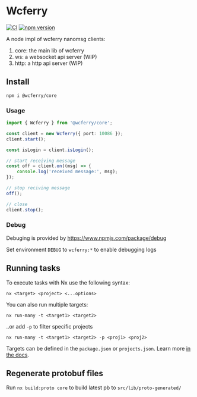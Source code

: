 # Wcferry

[![CI](https://github.com/stkevintan/node-wcferry/actions/workflows/ci.yml/badge.svg)](https://github.com/stkevintan/node-wcferry/actions/workflows/ci.yml)
[![npm version](https://badge.fury.io/js/@wcferry%2Fcore.svg)](https://badge.fury.io/js/@wcferry%2Fcore)

A node impl of wcferry nanomsg clients:

1. core: the main lib of wcferry
2. ws: a websocket api server (WIP)
3. http: a http api server (WIP)

## Install

```
npm i @wcferry/core
```

### Usage

```ts
import { Wcferry } from '@wcferry/core';

const client = new Wcferry({ port: 10086 });
client.start();

const isLogin = client.isLogin();

// start receiving message
const off = client.on((msg) => {
    console.log('received message:', msg);
});

// stop reciving message
off();

// close
client.stop();
```

### Debug

Debuging is provided by https://www.npmjs.com/package/debug

Set environment `DEBUG` to `wcferry:*` to enable debugging logs

## Running tasks

To execute tasks with Nx use the following syntax:

```
nx <target> <project> <...options>
```

You can also run multiple targets:

```
nx run-many -t <target1> <target2>
```

..or add `-p` to filter specific projects

```
nx run-many -t <target1> <target2> -p <proj1> <proj2>
```

Targets can be defined in the `package.json` or `projects.json`. Learn more [in the docs](https://nx.dev/core-features/run-tasks).

## Regenerate protobuf files

Run `nx build:proto core` to build latest pb to `src/lib/proto-generated/`

